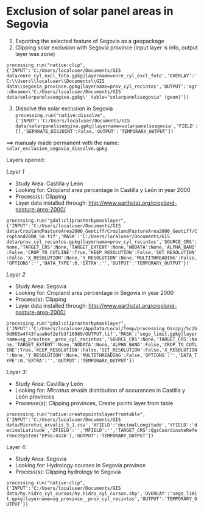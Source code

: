 # Exclusion of solar panel areas in Segovia
1. Exporting the selected feature of Segovia as a geopackage
2. Clipping solar exclusion with Segovia province (input layer is info, output layer was zone)

```processing.run("native:clip", {'INPUT':'C:/Users/localuser/Documents/GIS data/enre_cyl_excl_foto.gpkg|layername=enre_cyl_excl_foto','OVERLAY':'C:\\Users\\localuser\\Documents\\GIS data\\segovia_province.gpkg|layername=prov_cyl_recintos','OUTPUT':'ogr:dbname=\'C:/Users/localuser/Documents/GIS data/solarpanelsseogiva.gpkg\' table="solarpanelssegovia" (geom)'})```

3. Dissolve the solar exclusion in Segovia
```processing.run("native:dissolve", {'INPUT':'C:/Users/localuser/Documents/GIS data/solarpanelsseogiva.gpkg|layername=solarpanelssegovia','FIELD':[],'SEPARATE_DISJOINT':False,'OUTPUT':'TEMPORARY_OUTPUT'})```

==> manualy made permanent with the name: `solar_exclusion_segovia_dissolve.gpkg`

Layers opened:

*Layer 1*
- Study Area: Castilla y León
- Looking for: Cropland area percentage in Castilla y León in year 2000
- Process(s): Clipping
- Layer data installed through: http://www.earthstat.org/cropland-pasture-area-2000/ 

```processing.run("gdal:cliprasterbymasklayer", {'INPUT':'C:/Users/localuser/Documents/GIS data/CroplandPastureArea2000_Geotiff/CroplandPastureArea2000_Geotiff/Cropland2000_5m.tif','MASK':'C:/Users/localuser/Documents/GIS data/prov_cyl_recintos.gpkg|layername=prov_cyl_recintos','SOURCE_CRS':None,'TARGET_CRS':None,'TARGET_EXTENT':None,'NODATA':None,'ALPHA_BAND':False,'CROP_TO_CUTLINE':True,'KEEP_RESOLUTION':False,'SET_RESOLUTION':False,'X_RESOLUTION':None,'Y_RESOLUTION':None,'MULTITHREADING':False,'OPTIONS':'','DATA_TYPE':0,'EXTRA':'','OUTPUT':'TEMPORARY_OUTPUT'})```


*Layer 2* 
- Study Area: Segovia
- Looking for: Cropland area percentage in Segovia in year 2000
- Process(s): Clipping
- Layer data installed through: http://www.earthstat.org/cropland-pasture-area-2000/


 ```processing.run("gdal:cliprasterbymasklayer", {'INPUT':'C:/Users/localuser/AppData/Local/Temp/processing_Osccpj/5c2b0d965a4f43faaa6ef2efb3f10989/OUTPUT.tif','MASK':'sego_limit.gpkg|layername=sg_province__prov_cyl_recintos','SOURCE_CRS':None,'TARGET_CRS':None,'TARGET_EXTENT':None,'NODATA':None,'ALPHA_BAND':False,'CROP_TO_CUTLINE':True,'KEEP_RESOLUTION':False,'SET_RESOLUTION':False,'X_RESOLUTION':None,'Y_RESOLUTION':None,'MULTITHREADING':False,'OPTIONS':'','DATA_TYPE':0,'EXTRA':'','OUTPUT':'TEMPORARY_OUTPUT'})```



*Layer 3:*
- Study Area: Castilla y León
- Looking for: _Microtus arvalis_ distribution of occurances in Castilla y León provinces
- Processe(s): Clipping provinces, Create points layer from table

```processing.run("native:createpointslayerfromtable", {'INPUT':'C:/Users/localuser/Documents/GIS data/Microtus_arvalis_5_1.csv','XFIELD':'decimalLongitude','YFIELD':'decimalLatitude','ZFIELD':'','MFIELD':'','TARGET_CRS':QgsCoordinateReferenceSystem('EPSG:4326'),'OUTPUT':'TEMPORARY_OUTPUT'})```


Layer 4:
- Study Area: Segovia
- Looking for: Hydrology courses in Segovia province
- Process(s): Clipping hydrology to Segovia


```processing.run("native:clip", {'INPUT':'C:/Users/localuser/Documents/GIS data/hy.hidro_cyl_cursos/hy.hidro_cyl_cursos.shp','OVERLAY':'sego_limit.gpkg|layername=sg_province__prov_cyl_recintos','OUTPUT':'TEMPORARY_OUTPUT'})```


